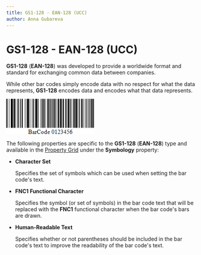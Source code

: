 ```yaml
---
title: GS1-128 - EAN-128 (UCC)
author: Anna Gubareva
---
```

# GS1-128 - EAN-128 (UCC)

**GS1-128** (**EAN-128**) was developed to provide a worldwide format and standard for exchanging common data between companies.

While other bar codes simply encode data with no respect for what the data represents, **GS1-128** encodes data and encodes what that data represents.

![](../../../../../images/eurd-win-bar-code-gs1-128-ean-128.png)

The following properties are specific to the **GS1-128** (**EAN-128**) type and available in the [Property Grid](../../report-designer-tools/ui-panels/property-grid-tabbed-view.md) under the **Symbology** property:

* **Character Set**
	
	Specifies the set of symbols which can be used when setting the bar code's text.

* **FNC1 Functional Character**
	
	Specifies the symbol (or set of symbols) in the bar code text that will be replaced with the **FNC1** functional character when the bar code's bars are drawn.

* **Human-Readable Text**

    Specifies whether or not parentheses should be included in the bar code's text to improve the readability of the bar code's text.